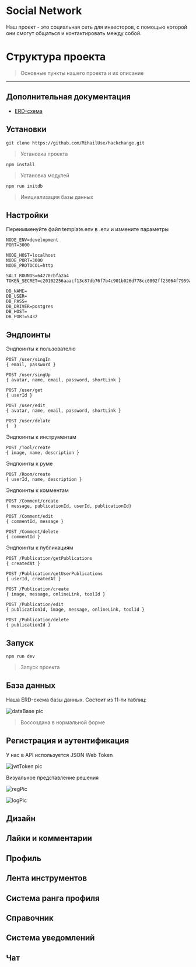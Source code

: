 # Social Network

Наш проект - это социальная сеть для инвесторов, с помощью которой они смогут общаться и 
контактировать между собой.

# Структура проекта

> Основные пункты нашего проекта и их описание

---

## Дополнительная документация

- [ERD-схема](./API/docs/database.png)

## Установки

```
git clone https://github.com/MihailUse/hackchange.git
```
>Установка проекта

```
npm install
```
>Установка модулей

```
npm run initdb
```
>Инициализация базы данных

## Настройки

Переимменуйте файл template.env в .env и измените параметры
```
NODE_ENV=development
PORT=3000

NODE_HOST=localhost
NODE_PORT=3000
NODE_PROTOCOL=http

SALT_ROUNDS=64270cbfa2a4
TOKEN_SECRET=c20102256aaacf13c87db76f7b4c901b026d778cc0802ff23064f7959a603c8b

DB_NAME=
DB_USER=
DB_PASS=
DB_DRIVER=postgres
DB_HOST=
DB_PORT=5432
```

## Эндпоинты

Эндпоинты к пользователю
```
POST /user/singIn
{ email, password }

POST /user/singUp
{ avatar, name, email, password, shortLink }

POST /user/get
{ userId }

POST /user/edit
{ avatar, name, email, password, shortLink }

POST /user/delate
{  }
```

Эндпоинты к инструментам
```
POST /Tool/create
{ image, name, description }
```

Эндпоинты к руме
```
POST /Room/create
{ userId, name, description }
```

Эндпоинты к комментам
```
POST /Comment/create
{ message, publicationId, userId, publicationId}

POST /Comment/edit
{ commentId, message }

POST /Comment/delete
{ commentId }
```

Эндпоинты к публикациям
```
POST /Publication/getPublications
{ createdAt }

POST /Publication/getUserPublications
{ userId, createdAt }

POST /Publication/create
{ image, message, onlineLink, toolId }

POST /Publication/edit
{ publicationId, image, message, onlineLink, toolId }

POST /Publication/delete
{ publicationId }
```

## Запуск

```
npm run dev
```
>Запуск проекта

## База данных

Наша ERD-схема базы данных. Состоит из 11-ти таблиц:

![dataBase pic](./API/docs/database.png)
>Воссоздана в нормальной форме

## Регистрация и аутентификация

У нас в API используется JSON Web Token

![jwtToken pic](https://miro.medium.com/max/2000/1*u3a-5xZDeudKrFGcxHzLew.png)

Визуальное представление решения

![regPic](./API/docs/registr.png)

![logPic](./API/docs/login.png)

## Дизайн

## Лайки и комментарии

## Профиль

## Лента инструментов

## Система ранга профиля

## Справочник

## Система уведомлений

## Чат
